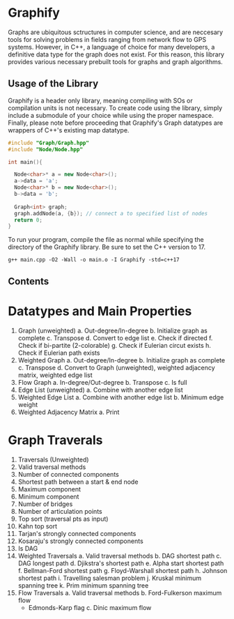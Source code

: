 # Graphify

Graphs are ubiquitous sctructures in computer science, and are neccesary tools for solving problems in fields ranging from network flow to GPS systems.
However, in C++, a language of choice for many developers, a definitive data type for the graph does not exist. For this reason, this library provides
various necessary prebuilt tools for graphs and graph algorithms. 

## Usage of the Library
Graphify is a header only library, meaning compiling with SOs or compilation units is not necessary. 
To create code using the library, simply include a submodule of your choice while using the proper namespace. 
Finally, please note before proceeding that Graphify's Graph datatypes are wrappers of C++'s existing map datatype.

```cpp
#include "Graph/Graph.hpp"
#include "Node/Node.hpp"

int main(){

  Node<char>* a = new Node<char>();
  a->data = 'a'; 
  Node<char>* b = new Node<char>();
  b->data = 'b'; 
  
  Graph<int> graph; 
  graph.addNode(a, {b}); // connect a to specified list of nodes
  return 0; 
}
```

To run your program, compile the file as normal while specifying the directory of the Graphify library. Be sure to set the C++ version to 17. 

```
g++ main.cpp -O2 -Wall -o main.o -I Graphify -std=c++17
```

## Contents

# Datatypes and Main Properties
1. Graph (unweighted)
  a. Out-degree/In-degree
  b. Initialize graph as complete 
  c. Transpose 
  d. Convert to edge list
  e. Check if directed 
  f. Check if bi-partite (2-colorable)
  g. Check if Eulerian circut exists 
  h. Check if Eulerian path exists
2. Weighted Graph
  a. Out-degree/In-degree
  b. Initialize graph as complete
  c. Transpose
  d. Convert to Graph (unweighted), weighted adjacency matrix, weighted edge list
3. Flow Graph
  a. In-degree/Out-degree
  b. Transpose
  c. Is full
4. Edge List (unweighted)
  a. Combine with another edge list
5. Weighted Edge List
  a. Combine with another edge list
  b. Minimum edge weight
6. Weighted Adjacency Matrix
  a. Print 
  
# Graph Traverals
1. Traversals (Unweighted)
  1. Valid traversal methods
  2. Number of connected components
  3. Shortest path between a start & end node
  4. Maximum component
  5. Minimum component 
  6. Number of bridges 
  7. Number of articulation points
  8. Top sort (traversal pts as input)
  9. Kahn top sort
  10. Tarjan's strongly connected components
  11. Kosaraju's strongly connected components
  12. Is DAG
2. Weighted Traversals
  a. Valid traversal methods 
  b. DAG shortest path
  c. DAG longest path
  d. Djikstra's shortest path
  e. Alpha start shortest path
  f. Bellman-Ford shortest path
  g. Floyd-Warshall shortest path
  h. Johnson shortest path
  i. Travelling salesman problem
  j. Kruskal minimum spanning tree
  k. Prim minimum spanning tree
3. Flow Traversals
  a. Valid traversal methods
  b. Ford-Fulkerson maximum flow 
    - Edmonds-Karp flag
  c. Dinic maximum flow

